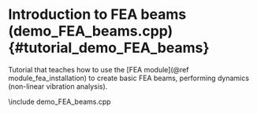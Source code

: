 Introduction to FEA beams  (demo_FEA_beams.cpp)  {#tutorial_demo_FEA_beams}
============================================================


Tutorial that teaches how to use the 
[FEA module](@ref module_fea_installation)
to create basic FEA beams, performing dynamics (non-linear vibration analysis). 

 
\include demo_FEA_beams.cpp